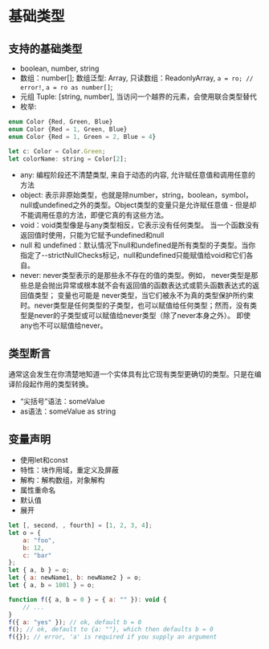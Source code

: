 # 基础类型

## 支持的基础类型

- boolean, number, string
- 数组：number[]; 数组泛型: Array<number>, 只读数组：ReadonlyArray<T>, `a = ro; // error!`, `a = ro as number[]`;
- 元组 Tuple: [string, number], 当访问一个越界的元素，会使用联合类型替代
- 枚举: 

```js 
enum Color {Red, Green, Blue}
enum Color {Red = 1, Green, Blue}
enum Color {Red = 1, Green = 2, Blue = 4}

let c: Color = Color.Green;
let colorName: string = Color[2];
```

- any: 编程阶段还不清楚类型, 来自于动态的内容, 允许赋任意值和调用任意的方法
- object: 表示非原始类型，也就是除number，string，boolean，symbol，null或undefined之外的类型。Object类型的变量只是允许赋任意值 - 但是却不能调用任意的方法，即便它真的有这些方法。
- void：void类型像是与any类型相反，它表示没有任何类型。 当一个函数没有返回值时使用，只能为它赋予undefined和null
- null 和 undefined：默认情况下null和undefined是所有类型的子类型。当你指定了--strictNullChecks标记，null和undefined只能赋值给void和它们各自。
- never: never类型表示的是那些永不存在的值的类型。例如， never类型是那些总是会抛出异常或根本就不会有返回值的函数表达式或箭头函数表达式的返回值类型； 变量也可能是 never类型，当它们被永不为真的类型保护所约束时。never类型是任何类型的子类型，也可以赋值给任何类型；然而，没有类型是never的子类型或可以赋值给never类型（除了never本身之外）。 即使 any也不可以赋值给never。

## 类型断言

通常这会发生在你清楚地知道一个实体具有比它现有类型更确切的类型。只是在编译阶段起作用的类型转换。

- “尖括号”语法：<string>someValue
- as语法：someValue as string

## 变量声明

- 使用let和const
- 特性：块作用域，重定义及屏蔽
- 解构：解构数组，对象解构
- 属性重命名
- 默认值
- 展开

```js
let [, second, , fourth] = [1, 2, 3, 4];
let o = {
    a: "foo",
    b: 12,
    c: "bar"
};
let { a, b } = o;
let { a: newName1, b: newName2 } = o;
let { a, b = 1001 } = o;

function f({ a, b = 0 } = { a: "" }): void {
    // ...
}
f({ a: "yes" }); // ok, default b = 0
f(); // ok, default to {a: ""}, which then defaults b = 0
f({}); // error, 'a' is required if you supply an argument
```